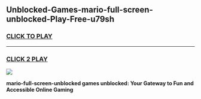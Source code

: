 
## Unblocked-Games-mario-full-screen-unblocked-Play-Free-u79sh
<h3>
<a href="https://premium76.site?title=mario-full-screen-unblocked&ref=23A">CLICK TO PLAY</a></h3>
<hr>

<h3>
<a href="https://premium76.site?title=mario-full-screen-unblocked&ref=23A">CLICK 2 PLAY</a>
  
</h3>

<a href="https://premium76.site?title=mario-full-screen-unblocked&ref=23A"><img src="https://clearcache.store/games.png"></a>


**mario-full-screen-unblocked games unblocked: Your Gateway to Fun and Accessible Online Gaming**
